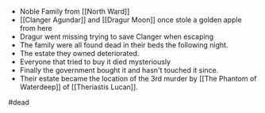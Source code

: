  - Noble Family from [[North Ward]]
- [[Clanger Agundar]] and [[Dragur Moon]] once stole a golden apple from here
- Dragur went missing trying to save Clanger when escaping
- The family were all found dead in their beds the following night.
- The estate they owned deteriorated.
- Everyone that tried to buy it died mysteriously
- Finally the government bought it and hasn't touched it since.
- Their estate became the location of the 3rd murder by [[The Phantom of Waterdeep]] of [[Theriastis Lucan]].

#dead 
